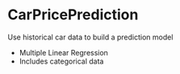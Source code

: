 # CarPricePrediction
Use historical car data to build a prediction model
- Multiple Linear Regression
- Includes categorical data 
